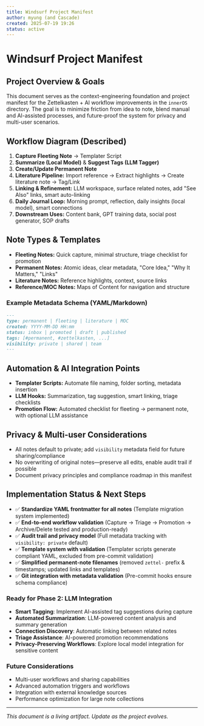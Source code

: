 ```yaml
---
title: Windsurf Project Manifest
author: myung (and Cascade)
created: 2025-07-19 19:26
status: active
---
```


# Windsurf Project Manifest

## Project Overview & Goals
This document serves as the context-engineering foundation and project manifest for the Zettelkasten + AI workflow improvements in the `innerOS` directory. The goal is to minimize friction from idea to note, blend manual and AI-assisted processes, and future-proof the system for privacy and multi-user scenarios.

## Workflow Diagram (Described)
1. **Capture Fleeting Note** → Templater Script
2. **Summarize (Local Model)** & **Suggest Tags (LLM Tagger)**
3. **Create/Update Permanent Note**
4. **Literature Pipeline:** Import reference → Extract highlights → Create literature note → Tag/Link
5. **Linking & Refinement:** LLM workspace, surface related notes, add "See Also" links, smart auto-linking
6. **Daily Journal Loop:** Morning prompt, reflection, daily insights (local model), smart connections
7. **Downstream Uses:** Content bank, GPT training data, social post generator, SOP drafts

## Note Types & Templates
- **Fleeting Notes:** Quick capture, minimal structure, triage checklist for promotion
- **Permanent Notes:** Atomic ideas, clear metadata, "Core Idea," "Why It Matters," "Links"
- **Literature Notes:** Reference highlights, context, source links
- **Reference/MOC Notes:** Maps of Content for navigation and structure

### Example Metadata Schema (YAML/Markdown)
```markdown
---
type: permanent | fleeting | literature | MOC
created: YYYY-MM-DD HH:mm
status: inbox | promoted | draft | published
tags: [#permanent, #zettelkasten, ...]
visibility: private | shared | team
---
```

## Automation & AI Integration Points
- **Templater Scripts:** Automate file naming, folder sorting, metadata insertion
- **LLM Hooks:** Summarization, tag suggestion, smart linking, triage checklists
- **Promotion Flow:** Automated checklist for fleeting → permanent note, with optional LLM assistance

## Privacy & Multi-user Considerations
- All notes default to private; add `visibility` metadata field for future sharing/compliance
- No overwriting of original notes—preserve all edits, enable audit trail if possible
- Document privacy principles and compliance roadmap in this manifest

## Implementation Status & Next Steps
- ✅ **Standardize YAML frontmatter for all notes** (Template migration system implemented)
- ✅ **End-to-end workflow validation** (Capture → Triage → Promotion → Archive/Delete tested and production-ready)
- ✅ **Audit trail and privacy model** (Full metadata tracking with `visibility: private` default)
- ✅ **Template system with validation** (Templater scripts generate compliant YAML, excluded from pre-commit validation)
- ✅ **Simplified permanent-note filenames** (removed `zettel-` prefix & timestamps; updated links and templates)
- ✅ **Git integration with metadata validation** (Pre-commit hooks ensure schema compliance)

### Ready for Phase 2: LLM Integration
- **Smart Tagging**: Implement AI-assisted tag suggestions during capture
- **Automated Summarization**: LLM-powered content analysis and summary generation
- **Connection Discovery**: Automatic linking between related notes
- **Triage Assistance**: AI-powered promotion recommendations
- **Privacy-Preserving Workflows**: Explore local model integration for sensitive content

### Future Considerations
- Multi-user workflows and sharing capabilities
- Advanced automation triggers and workflows
- Integration with external knowledge sources
- Performance optimization for large note collections

---

_This document is a living artifact. Update as the project evolves._
